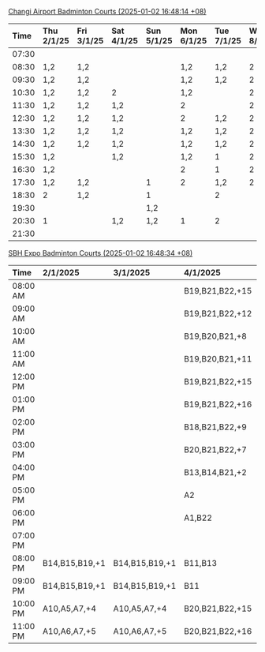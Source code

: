 [Changi Airport Badminton Courts (2025-01-02 16:48:14 +08)](https://www.carc.org.sg/FacilityBooking.aspx)

| Time   | Thu 2/1/25   | Fri 3/1/25   | Sat 4/1/25   | Sun 5/1/25   | Mon 6/1/25   | Tue 7/1/25   | Wed 8/1/25   |
|:-------|:-------------|:-------------|:-------------|:-------------|:-------------|:-------------|:-------------|
| 07:30  |              |              |              |              |              |              |              |
| 08:30  | 1,2          | 1,2          |              |              | 1,2          | 1,2          | 2            |
| 09:30  | 1,2          | 1,2          |              |              | 1,2          | 1,2          | 2            |
| 10:30  | 1,2          | 1,2          | 2            |              | 1,2          |              | 2            |
| 11:30  | 1,2          | 1,2          | 1,2          |              | 2            |              | 2            |
| 12:30  | 1,2          | 1,2          | 1,2          |              | 2            | 1,2          | 2            |
| 13:30  | 1,2          | 1,2          | 1,2          |              | 1,2          | 1,2          | 2            |
| 14:30  | 1,2          | 1,2          | 1,2          |              | 1,2          | 1,2          | 2            |
| 15:30  | 1,2          |              | 1,2          |              | 1,2          | 1            | 2            |
| 16:30  | 1,2          |              |              |              | 2            | 1            | 2            |
| 17:30  | 1,2          | 1,2          |              | 1            | 2            | 1,2          | 2            |
| 18:30  | 2            | 1,2          |              | 1            |              | 2            |              |
| 19:30  |              |              |              | 1,2          |              |              |              |
| 20:30  | 1            |              | 1,2          | 1,2          | 1            | 2            |              |
| 21:30  |              |              |              |              |              |              |              |

[SBH Expo Badminton Courts (2025-01-02 16:48:34 +08)](https://singaporebadmintonhall.getomnify.com/widgets/O3MRKGBH359GA55KHMG1RD)

| Time     | 2/1/2025       | 3/1/2025       | 4/1/2025        | 5/1/2025        | 6/1/2025        | 7/1/2025        | 8/1/2025        |
|:---------|:---------------|:---------------|:----------------|:----------------|:----------------|:----------------|:----------------|
| 08:00 AM |                |                | B19,B21,B22,+15 | B14,B15,B16,+3  | B19,B20,B21,+8  | B19,B21,B22,+14 | B19,B21,B22,+19 |
| 09:00 AM |                |                | B19,B21,B22,+12 |                 |                 | B19,B21,B22,+14 | B19,B21,B22,+19 |
| 10:00 AM |                |                | B19,B20,B21,+8  |                 |                 | B19,B21,B22,+19 | B19,B21,B22,+18 |
| 11:00 AM |                |                | B19,B20,B21,+11 |                 |                 | B19,B21,B22,+19 | B19,B21,B22,+18 |
| 12:00 PM |                |                | B19,B21,B22,+15 | A2,A4,B17       |                 | B19,B21,B22,+16 | B19,B21,B22,+19 |
| 01:00 PM |                |                | B19,B21,B22,+16 |                 | B20,B21,B22,+2  | B20,B21,B22,+15 | B19,B21,B22,+19 |
| 02:00 PM |                |                | B18,B21,B22,+9  |                 |                 | B20,B21,B22,+17 | B19,B21,B22,+17 |
| 03:00 PM |                |                | B20,B21,B22,+7  |                 |                 | B15,B17,B18,+12 | B16,B19,B21,+6  |
| 04:00 PM |                |                | B13,B14,B21,+2  | B13,B14         |                 | B13,B14,B15,+10 | B15,B16,B21,+4  |
| 05:00 PM |                |                | A2              |                 |                 | B13,B14,B15,+9  |                 |
| 06:00 PM |                |                | A1,B22          | B16             |                 | A10,B11,B12,+7  |                 |
| 07:00 PM |                |                |                 | B20,B21,B22,+2  | B16,B20,B21,+4  | B12,B19,B20,+9  | A5,B16,B22,+1   |
| 08:00 PM | B14,B15,B19,+1 | B14,B15,B19,+1 | B11,B13         | B14,B15,B16,+5  | B18,B20,B22,+9  |                 |                 |
| 09:00 PM | B14,B15,B19,+1 | B14,B15,B19,+1 | B11             | B14,B15,B16,+7  | B17,B20,B22,+11 |                 |                 |
| 10:00 PM | A10,A5,A7,+4   | A10,A5,A7,+4   | B20,B21,B22,+15 | B20,B21,B22,+16 | A10,A8,A9,+7    | A10,A8,A9,+7    | A7,A8,A9,+6     |
| 11:00 PM | A10,A6,A7,+5   | A10,A6,A7,+5   | B20,B21,B22,+16 | B20,B21,B22,+16 | A10,A8,A9,+7    | A10,A8,A9,+7    | A10,A8,A9,+7    |

